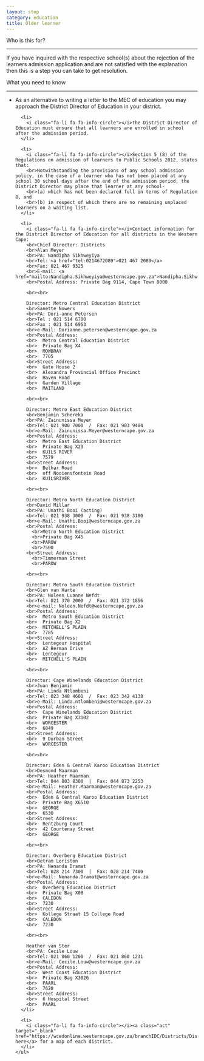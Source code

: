 ```yaml
---
layout: step
category: education
title: Older learner
---
```

<div class="intro">
  <div class="header"><i class="fa fa-fw fa-users" aria-hidden="true"></i> Who is this for?</div>
  <hr>
  <div class="content">
    <p>If you have inquired with the respective school(s) about the rejection of the learners admission application and are not satisfied with the explanation then this is a step you can take to get resolution.</p>
  </div>
</div>

<div class="summary">
  <div class="header"><i class="fa fa-fw fa-exclamation-circle" aria-hidden="true"></i> What you need to know</div>
  <hr>
  <div class="content">
    <ul class="fa-ul">
      <li>
        <i class="fa-li fa fa-info-circle"></i>As an alternative to writing a letter to the MEC of education you may approach the District Director of Education in your district.
      </li>

      <li>
        <i class="fa-li fa fa-info-circle"></i>The District Director of Education must ensure that all learners are enrolled in school after the admission period.
      </li>

      <li>
        <i class="fa-li fa fa-info-circle"></i>Section 5 (8) of the Regulations on admission of learners to Public Schools 2012, states that:
        <br>Notwithstanding the provisions of any school admission policy, in the case of a learner who has not been placed at any school 30 school days after the end of the admission period, the District Director may place that learner at any school-
        <br>(a) which has not been declared full in terms of Regulation 8, and
        <br>(b) in respect of which there are no remaining unplaced learners on a waiting list. 
      </li>

      <li>
        <i class="fa-li fa fa-info-circle"></i>Contact information for the District Director of Education for all districts in the Western Cape:
        <br>Chief Director: Districts
        <br>Alan Meyer
        <br>PA: Nandipha Sikhweyiya
        <br>Tel: <a href="tel:0214672089">021 467 2089</a>
        <br>Fax: 021 467 9325
        <br>E-mail: <a href="mailto:Nandipha.Sikhweyiya@westerncape.gov.za">Nandipha.Sikhweyiya@westerncape.gov.za</a>
        <br>Postal Address: Private Bag 9114, Cape Town 8000

        <br><br>

        Director: Metro Central Education District
        <br>Sanette Nowers
        <br>PA: Dori-anne Petersen
        <br>Tel : 021 514 6700
        <br>Fax : 021 514 6953
        <br>e-Mail: Dorianne.petersen@westerncape.gov.za
        <br>Postal Address:
        <br>  Metro Central Education District
        <br>  Private Bag X4
        <br>  MOWBRAY
        <br>  7705
        <br>Street Address:
        <br>  Gate House 2
        <br>  Alexandra Provincial Office Precinct
        <br>  Haven Road
        <br>  Garden Village
        <br>  MAITLAND

        <br><br>

        Director: Metro East Education District
        <br>Benjamin Schereka
        <br>PA: Zainunissa Meyer
        <br>Tel: 021 900 7000  /  Fax: 021 903 9484
        <br>e-Mail: Zainunissa.Meyer@westerncape.gov.za
        <br>Postal Address:
        <br>  Metro East Education District
        <br>  Private Bag X23
        <br>  KUILS RIVER
        <br>  7579
        <br>Street Address:
        <br>  Belhar Road
        <br>  off Nooiensfontein Road
        <br>  KUILSRIVER

        <br><br>

        Director: Metro North Education District
        <br>David Millar
        <br>PA: Unathi Booi (acting)
        <br>Tel: 021 938 3000  /  Fax: 021 938 3180
        <br>e-Mail: Unathi.Booi@westerncape.gov.za
        <br>Postal Address:
          <br>Metro North Education District
          <br>Private Bag X45
          <br>PAROW
          <br>7500
        <br>Street Address:
          <br>Timmerman Street
          <br>PAROW

        <br><br>

        Director: Metro South Education District
        <br>Glen van Harte
        <br>PA: Noleen Luanne Nefdt
        <br>Tel: 021 370 2000  /  Fax: 021 372 1856
        <br>e-mail: Noleen.Nefdt@westerncape.gov.za
        <br>Postal Address:
        <br>  Metro South Education District
        <br>  Private Bag X2
        <br>  MITCHELL'S PLAIN
        <br>  7785
        <br>Street Address:
        <br>  Lentegeur Hospital
        <br>  AZ Berman Drive
        <br>  Lentegeur
        <br>  MITCHELL'S PLAIN

        <br><br>

        Director: Cape Winelands Education District
        <br>Juan Benjamin
        <br>PA: Linda Ntlombeni
        <br>Tel: 023 348 4601  /  Fax: 023 342 4138
        <br>e-Mail: Linda.ntlombeni@westerncape.gov.za
        <br>Postal Address:
        <br>  Cape Winelands Education District
        <br>  Private Bag X3102
        <br>  WORCESTER
        <br>  6849
        <br>Street Address:
        <br>  9 Durban Street
        <br>  WORCESTER

        <br><br>

        Director: Eden & Central Karoo Education District
        <br>Desmond Maarman
        <br>PA: Heather Maarman
        <br>Tel: 044 803 8300  |  Fax: 044 873 2253
        <br>e-Mail: Heather.Maarman@westerncape.gov.za
        <br>Postal Address:
        <br>  Eden & Central Karoo Education District
        <br>  Private Bag X6510
        <br>  GEORGE
        <br>  6530
        <br>Street Address:
        <br>  Rentzburg Court
        <br>  42 Courtenay Street
        <br>  GEORGE

        <br><br>

        Director: Overberg Education District
        <br>Betram Loriston
        <br>PA: Nenanda Dramat
        <br>Tel: 028 214 7300  |  Fax: 028 214 7400
        <br>e-Mail: Nenanda.Dramat@westerncape.gov.za
        <br>Postal Address:
        <br>  Overberg Education District
        <br>  Private Bag X08
        <br>  CALEDON
        <br>  7230
        <br>Street Address:
        <br>  Kollege Straat 15 College Road
        <br>  CALEDON
        <br>  7230

        <br><br>

        Heather van Ster
        <br>PA: Cecile Louw
        <br>Tel: 021 860 1200  /  Fax: 021 860 1231
        <br>e-Mail: Cecile.Louw@westerncape.gov.za
        <br>Postal Address:
        <br>  West Coast Education District
        <br>  Private Bag X3026
        <br>  PAARL
        <br>  7620
        <br>Street Address:
        <br>  6 Hospital Street
        <br>  PAARL
      </li>

      <li>
        <i class="fa-li fa fa-info-circle"></i><a class="act" target="_blank" href="https://wcedonline.westerncape.gov.za/branchIDC/Districts/Districts.html">Click here</a> for a map of each district.
      </li>
    </ul>
  </div>
</div>
